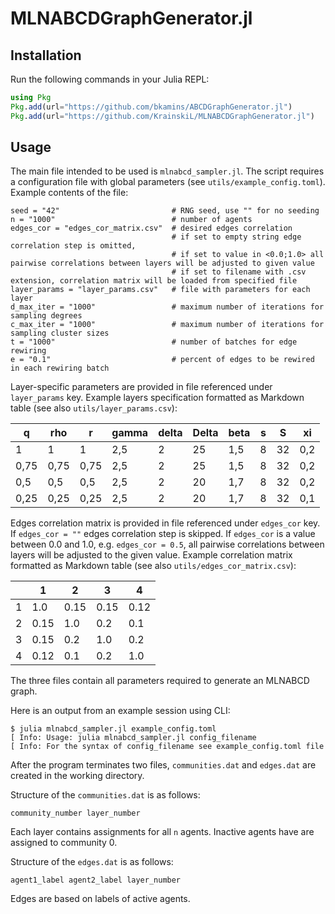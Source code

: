 # MLNABCDGraphGenerator.jl
## Installation
Run the following commands in your Julia REPL:
```julia
using Pkg
Pkg.add(url="https://github.com/bkamins/ABCDGraphGenerator.jl")
Pkg.add(url="https://github.com/KrainskiL/MLNABCDGraphGenerator.jl")

```

## Usage
The main file intended to be used is `mlnabcd_sampler.jl`.
The script requires a configuration file with global parameters (see `utils/example_config.toml`).
Example contents of the file:
```
seed = "42"                         # RNG seed, use "" for no seeding
n = "1000"                          # number of agents
edges_cor = "edges_cor_matrix.csv"  # desired edges correlation
                                    # if set to empty string edge correlation step is omitted,
                                    # if set to value in <0.0;1.0> all pairwise correlations between layers will be adjusted to given value
                                    # if set to filename with .csv extension, correlation matrix will be loaded from specified file
layer_params = "layer_params.csv"   # file with parameters for each layer
d_max_iter = "1000"                 # maximum number of iterations for sampling degrees
c_max_iter = "1000"                 # maximum number of iterations for sampling cluster sizes
t = "1000"                          # number of batches for edge rewiring
e = "0.1"                           # percent of edges to be rewired in each rewiring batch
```
Layer-specific parameters are provided in file referenced under `layer_params` key.
Example layers specification formatted as Markdown table (see also `utils/layer_params.csv`):

| q    | rho  | r    | gamma | delta | Delta | beta | s | S  | xi  |
|------|------|------|-------|-------|-------|------|---|----|-----|
| 1    | 1    | 1    | 2,5   | 2     | 25    | 1,5  | 8 | 32 | 0,2 |
| 0,75 | 0,75 | 0,75 | 2,5   | 2     | 25    | 1,5  | 8 | 32 | 0,2 |
| 0,5  | 0,5  | 0,5  | 2,5   | 2     | 20    | 1,7  | 8 | 32 | 0,2 |
| 0,25 | 0,25 | 0,25 | 2,5   | 2     | 20    | 1,7  | 8 | 32 | 0,1 |

Edges correlation matrix is provided in file referenced under `edges_cor` key.
If `edges_cor = ""` edges correlation step is skipped.
If `edges_cor` is a value between 0.0 and 1.0, e.g. `edges_cor = 0.5`, all pairwise correlations between layers will be adjusted to the given value.
Example correlation matrix formatted as Markdown table (see also `utils/edges_cor_matrix.csv`):

|   | 1    | 2    | 3    | 4    |
|---|------|------|------|------|
| 1 | 1.0  | 0.15 | 0.15 | 0.12 |
| 2 | 0.15 | 1.0  | 0.2  | 0.1  |
| 3 | 0.15 | 0.2  | 1.0  | 0.2  |
| 4 | 0.12 | 0.1  | 0.2  | 1.0  |

The three files contain all parameters required to generate an MLNABCD graph.

Here is an output from an example session using CLI:
```
$ julia mlnabcd_sampler.jl example_config.toml
[ Info: Usage: julia mlnabcd_sampler.jl config_filename
[ Info: For the syntax of config_filename see example_config.toml file
```
After the program terminates two files, `communities.dat` and `edges.dat` are created in the working directory.

Structure of the `communities.dat` is as follows:
```
community_number layer_number
```
Each layer contains assignments for all `n` agents. Inactive agents have are assigned to community 0.

Structure of the `edges.dat` is as follows:
```
agent1_label agent2_label layer_number
```
Edges are based on labels of active agents.
